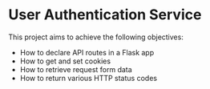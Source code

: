 # User Authentication Service

This project aims to achieve the following objectives:

- How to declare API routes in a Flask app
- How to get and set cookies
- How to retrieve request form data
- How to return various HTTP status codes
